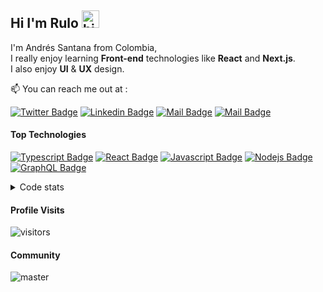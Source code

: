 ## Hi I'm Rulo <img src="https://user-images.githubusercontent.com/1303154/88677602-1635ba80-d120-11ea-84d8-d263ba5fc3c0.gif" width="28px" alt="hi">

I'm Andrés Santana from Colombia,
<br />
I really enjoy learning **Front-end** technologies like **React** and **Next.js**.
<br />
I also enjoy **UI** & **UX** design.


:mailbox: You can reach me out at :

[![Twitter Badge](https://img.shields.io/badge/-@rulo_code-1ca0f1?style=flat&labelColor=1ca0f1&logo=twitter&logoColor=white&link=https://twitter.com/rulo_code)](https://twitter.com/rulo_code) [![Linkedin Badge](https://img.shields.io/badge/-rulocode-0e76a8?style=flat&labelColor=0e76a8&logo=linkedin&logoColor=white)](https://www.linkedin.com/in/rulocode/) [![Mail Badge](https://img.shields.io/badge/-@rulocode-e84393?style=flat&labelColor=e84393&logo=instagram&logoColor=white)](https://www.instagram.com/rulocode/) [![Mail Badge](https://img.shields.io/badge/-andres@rulocode.com-c0392b?style=flat&labelColor=c0392b&logo=gmail&logoColor=white)](andres@rulocode.com)



#### Top Technologies

<!-- TODO: Make technologies links takes you to repositories -->
[![Typescript Badge](https://img.shields.io/badge/-Typescript-007acc?style=for-the-badge&labelColor=black&logo=typescript&logoColor=007acc)](#) [![React Badge](https://img.shields.io/badge/-React-61DBFB?style=for-the-badge&labelColor=black&logo=react&logoColor=61DBFB)](#) [![Javascript Badge](https://img.shields.io/badge/-Javascript-F0DB4F?style=for-the-badge&labelColor=black&logo=javascript&logoColor=F0DB4F)](#) [![Nodejs Badge](https://img.shields.io/badge/-Nodejs-3C873A?style=for-the-badge&labelColor=black&logo=node.js&logoColor=3C873A)](#) [![GraphQL Badge](https://img.shields.io/badge/-GraphQl-e535ab?style=for-the-badge&labelColor=black&logo=node.js&logoColor=e535ab)](#)
 
 <details>
<summary>
  Code stats
</summary>


#### ⏳Weekly development breakdown

<!--START_SECTION:waka-->
```text
Week: 14 January, 2022 - 20 January, 2022

TypeScript   9 hrs 12 mins   ⣿⣿⣿⣿⣿⣿⣿⣿⣿⣿⣿⣿⣿⣿⣿⣿⣿⣿⣿⣿⣿⣿⣿⣿⣦   98.03 % 
JSON         6 mins          ⣤⣀⣀⣀⣀⣀⣀⣀⣀⣀⣀⣀⣀⣀⣀⣀⣀⣀⣀⣀⣀⣀⣀⣀⣀   01.13 % 
HTML         2 mins          ⣄⣀⣀⣀⣀⣀⣀⣀⣀⣀⣀⣀⣀⣀⣀⣀⣀⣀⣀⣀⣀⣀⣀⣀⣀   00.47 % 
Bash         1 min           ⣀⣀⣀⣀⣀⣀⣀⣀⣀⣀⣀⣀⣀⣀⣀⣀⣀⣀⣀⣀⣀⣀⣀⣀⣀   00.26 % 
```
<!--END_SECTION:waka-->

#### Github Stats

![Ipenywis's github stats](https://github-readme-stats.vercel.app/api?username=rulocode&count_private=true&theme=tokyonight&hide=contribs,prs)

</details>


[reactplaylist]: https://www.youtube.com/watch?v=KxXXEL-k47Y&list=PLvXDmnBbOF7RnYiZvDwl2Pzcs2kfi10wd
[vscodetutorial]: https://www.youtube.com/watch?v=Bkie2ai8qeE&t=8s
[htmltutorial]: https://www.youtube.com/watch?v=VK6MXVxOsws&t=27s
[javascripttutorial]: https://www.youtube.com/watch?v=D-LHKvmX37E 



#### Profile Visits 

![visitors](https://visitor-badge.glitch.me/badge?page_id=rulocode.rulocode)

#### Community
![master](https://user-images.githubusercontent.com/48034545/134591031-0e4c89a1-7be8-420b-a549-d47711e796d9.png)




